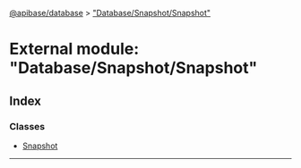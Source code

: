 [@apibase/database](../README.md) > ["Database/Snapshot/Snapshot"](../modules/_database_snapshot_snapshot_.md)

# External module: "Database/Snapshot/Snapshot"

## Index

### Classes

* [Snapshot](../classes/_database_snapshot_snapshot_.snapshot.md)

---

